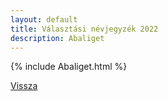 ```yaml
---
layout: default
title: Választási névjegyzék 2022
description: Abaliget
---
```


{% include Abaliget.html %}

[Vissza](./)